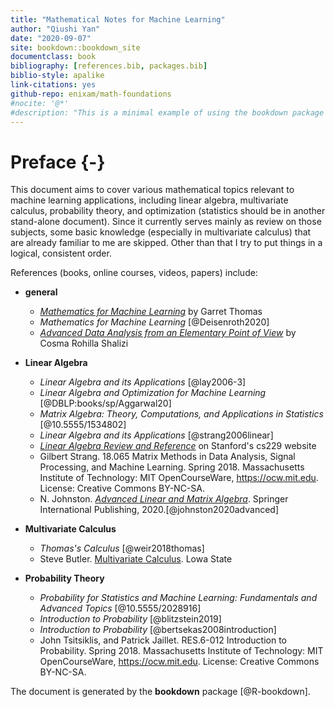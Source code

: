 ```yaml
--- 
title: "Mathematical Notes for Machine Learning"
author: "Qiushi Yan"
date: "2020-09-07"
site: bookdown::bookdown_site
documentclass: book
bibliography: [references.bib, packages.bib]
biblio-style: apalike
link-citations: yes
github-repo: enixam/math-foundations
#nocite: '@*'
#description: "This is a minimal example of using the bookdown package to write a book. The output format for this example is bookdown::gitbook."
---
```


# Preface {-}  

This document aims to cover various mathematical topics relevant to machine learning applications, including linear algebra, multivariate calculus, probability theory, and optimization (statistics should be in another stand-alone document). Since it currently serves mainly as review on those subjects, some basic knowledge (especially in multivariate calculus) that are already familiar to me are skipped. Other than that I try to put things in a logical, consistent order.  




References (books, online courses, videos, papers) include:  

- **general**
  - [*Mathematics for Machine Learning*](http://gwthomas.github.io/docs/math4ml.pdf) by Garret Thomas
  - *Mathematics for Machine Learning* [@Deisenroth2020]
  - [*Advanced Data Analysis from an Elementary Point of View*](http://www.stat.cmu.edu/~cshalizi/ADAfaEPoV/) by Cosma Rohilla Shalizi
  
- **Linear Algebra**
  - *Linear Algebra and its Applications* [@lay2006-3]  
  - *Linear Algebra and Optimization for Machine Learning* [@DBLP:books/sp/Aggarwal20]  
  - *Matrix Algebra: Theory, Computations, and Applications in Statistics* [@10.5555/1534802]
  - *Linear Algebra and its Applications* [@strang2006linear]  
  - [*Linear Algebra Review and Reference*](http://cs229.stanford.edu/section/cs229-linalg.pdf) on Stanford's cs229 website   
  - Gilbert Strang. 18.065 Matrix Methods in Data Analysis, Signal Processing, and Machine Learning. Spring 2018. Massachusetts Institute of Technology: MIT OpenCourseWare, https://ocw.mit.edu. License: Creative Commons BY-NC-SA.  
  - N. Johnston. [*Advanced Linear and Matrix Algebra*](http://www.njohnston.ca/publications/advanced-linear-and-matrix-algebra/). Springer International Publishing, 2020.[@johnston2020advanced]
  
- **Multivariate Calculus**
  - *Thomas's Calculus* [@weir2018thomas]
  - Steve Butler. [Multivariate Calculus](https://www.calc3.org/). Lowa State
  
- **Probability Theory**  
  - *Probability for Statistics and Machine Learning: Fundamentals and Advanced Topics* [@10.5555/2028916]
  - *Introduction to Probability* [@blitzstein2019] 
  - *Introduction to Probability* [@bertsekas2008introduction]
  - John Tsitsiklis, and Patrick Jaillet. RES.6-012 Introduction to Probability. Spring 2018. Massachusetts Institute of Technology: MIT OpenCourseWare, https://ocw.mit.edu. License: Creative Commons BY-NC-SA.

The document is generated by the **bookdown** package [@R-bookdown].
